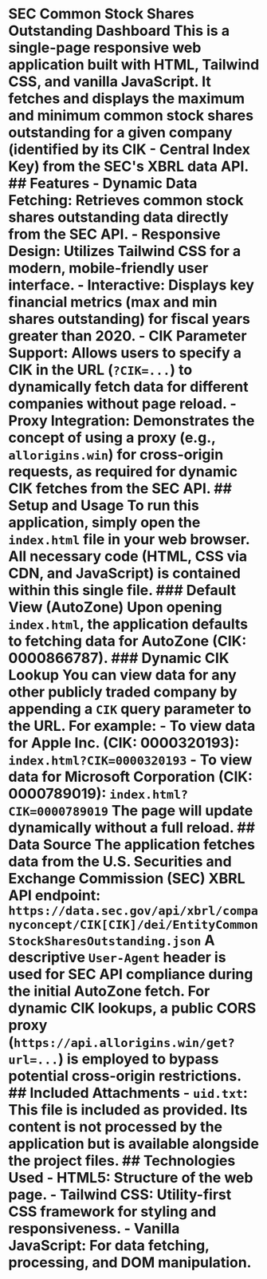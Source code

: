 # SEC Common Stock Shares Outstanding Dashboard This is a single-page responsive web application built with HTML, Tailwind CSS, and vanilla JavaScript. It fetches and displays the maximum and minimum common stock shares outstanding for a given company (identified by its CIK - Central Index Key) from the SEC's XBRL data API. ## Features - **Dynamic Data Fetching**: Retrieves common stock shares outstanding data directly from the SEC API. - **Responsive Design**: Utilizes Tailwind CSS for a modern, mobile-friendly user interface. - **Interactive**: Displays key financial metrics (max and min shares outstanding) for fiscal years greater than 2020. - **CIK Parameter Support**: Allows users to specify a CIK in the URL (`?CIK=...`) to dynamically fetch data for different companies without page reload. - **Proxy Integration**: Demonstrates the concept of using a proxy (e.g., `allorigins.win`) for cross-origin requests, as required for dynamic CIK fetches from the SEC API. ## Setup and Usage To run this application, simply open the `index.html` file in your web browser. All necessary code (HTML, CSS via CDN, and JavaScript) is contained within this single file. ### Default View (AutoZone) Upon opening `index.html`, the application defaults to fetching data for **AutoZone (CIK: 0000866787)**. ### Dynamic CIK Lookup You can view data for any other publicly traded company by appending a `CIK` query parameter to the URL. For example: - To view data for **Apple Inc. (CIK: 0000320193)**: `index.html?CIK=0000320193` - To view data for **Microsoft Corporation (CIK: 0000789019)**: `index.html?CIK=0000789019` The page will update dynamically without a full reload. ## Data Source The application fetches data from the U.S. Securities and Exchange Commission (SEC) XBRL API endpoint: `https://data.sec.gov/api/xbrl/companyconcept/CIK[CIK]/dei/EntityCommonStockSharesOutstanding.json` A descriptive `User-Agent` header is used for SEC API compliance during the initial AutoZone fetch. For dynamic CIK lookups, a public CORS proxy (`https://api.allorigins.win/get?url=...`) is employed to bypass potential cross-origin restrictions. ## Included Attachments - `uid.txt`: This file is included as provided. Its content is not processed by the application but is available alongside the project files. ## Technologies Used - **HTML5**: Structure of the web page. - **Tailwind CSS**: Utility-first CSS framework for styling and responsiveness. - **Vanilla JavaScript**: For data fetching, processing, and DOM manipulation.